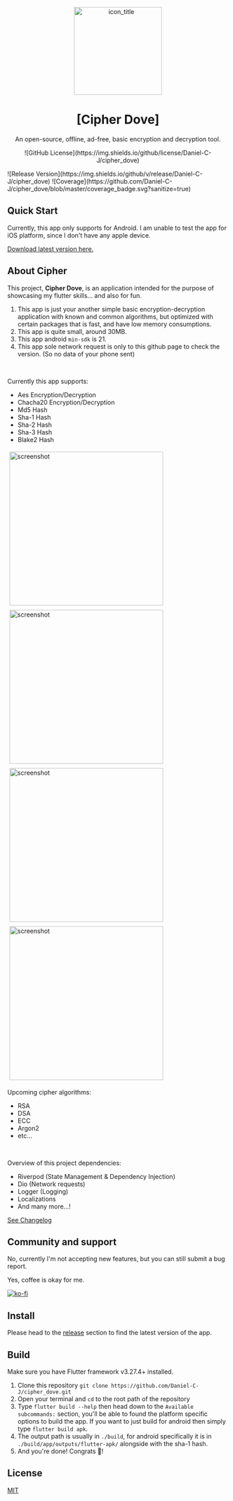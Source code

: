 <p align="center">
    <img src="./media/icon_hd.png" alt="icon_title" width= 200></img>
</p>

<h1 align="center"> [Cipher Dove] </h1>
<p align="center">An open-source, offline, ad-free, basic encryption and decryption tool. </p>

<p align="center">
    ![GitHub License](https://img.shields.io/github/license/Daniel-C-J/cipher_dove)
</p>
    ![Release Version](https://img.shields.io/github/v/release/Daniel-C-J/cipher_dove)
    ![Coverage](https://github.com/Daniel-C-J/cipher_dove/blob/master/coverage_badge.svg?sanitize=true)

## Quick Start
Currently, this app only supports for Android. I am unable to test the app for iOS platform, since I don't have any apple device.

[Download latest version here.](https://github.com/Daniel-C-J/cipher_dove/releases)


## About Cipher 
This project, **Cipher Dove**, is an application intended for the purpose of showcasing my flutter skills... and also for fun.

1) This app is just your another simple basic encryption-decryption application with known and common algorithms, but optimized with certain packages that is fast, and have low memory consumptions. 
2) This app is quite small, around 30MB.
3) This app android `min-sdk` is 21. 
4) This app sole network request is only to this github page to check the version. (So no data of your phone sent)

<br>

Currently this app supports:
- Aes Encryption/Decryption
- Chacha20 Encryption/Decryption
- Md5 Hash
- Sha-1 Hash
- Sha-2 Hash
- Sha-3 Hash
- Blake2 Hash

<img src="./media/screenshot (1).png" alt="screenshot" width=350  style="padding: 5px;" ></img>
<img src="./media/screenshot (2).png" alt="screenshot" width=350  style="padding: 5px;"></img>
<img src="./media/screenshot (3).png" alt="screenshot" width=350  style="padding: 5px;"></img>
<img src="./media/screenshot (4).png" alt="screenshot" width=350  style="padding: 5px;"></img>
  
Upcoming cipher algorithms:
- RSA
- DSA
- ECC
- Argon2
- etc...

<br>

Overview of this project dependencies:
- Riverpod (State Management & Dependency Injection)
- Dio (Network requests)
- Logger (Logging)
- Localizations
- And many more...!

[See Changelog](./CHANGELOG.md)

## Community and support
No, currently I'm not accepting new features, but you can still submit a bug report.

Yes, coffee is okay for me.

[![ko-fi](https://ko-fi.com/img/githubbutton_sm.svg)](https://ko-fi.com/P5P4L666F)


## Install
Please head to the [release](https://github.com/Daniel-C-J/cipher_dove/releases) section to find the latest version of the app.


## Build
Make sure you have Flutter framework v3.27.4+ installed.

1. Clone this repository `git clone https://github.com/Daniel-C-J/cipher_dove.git`
2. Open your terminal and `cd` to the root path of the repository
3. Type `flutter build --help` then head down to the `Available subcommands:` section, you'll be able to found the platform specific options to build the app. If you want to just build for android then simply type `flutter build apk`.
4. The output path is usually in `./build`, for android specifically it is in `./build/app/outputs/flutter-apk/` alongside with the sha-1 hash.
5. And you're done! Congrats 🎉!
   

## License
[MIT](./LICENSE)
